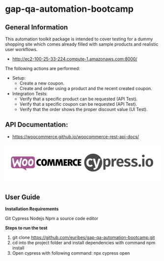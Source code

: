 # gap-qa-automation-bootcamp

## General Information

This automation toolkit package is intended to cover testing for a dummy shopping site which comes already filled with sample products and realistic user workflows.

- http://ec2-100-25-33-224.compute-1.amazonaws.com:8000/

The following actions are performed:

- Setup:
    - Create a new coupon.
    - Create and order using a product and the recent created coupon.
- Integration Tests:
    - Verify that a specific product can be requested (API Test).
    - Verify that a specific coupon can be requested (API Test).
    - Verify that the order shows the proper discount value (UI Test).

## API Documentation:

- https://woocommerce.github.io/woocommerce-rest-api-docs/

![Test Tools](tools.png)

## User Guide

**Installation Requirements**

Git
Cypress
Nodejs
Npm
a source code editor

**Steps to run the test**

1. git clone https://github.com/euribes/gap-qa-automation-bootcamp.git
2. cd into the project folder and install dependencies with command npm install
3. Open cypress with following command: npx cypress open 


